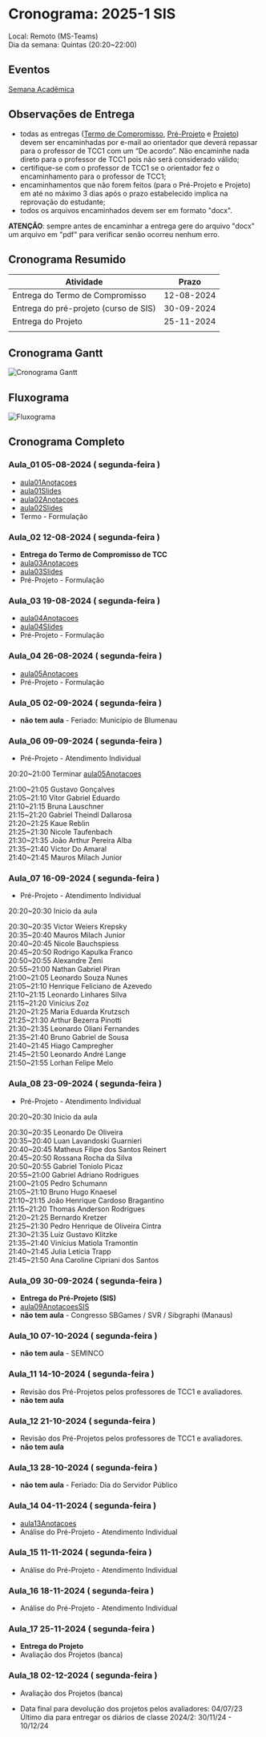 # Cronograma:  2025-1 SIS  
  
Local:  Remoto (MS-Teams)  
Dia da semana:  Quintas (20:20\~22:00)  
  
<!-- [ ] Aviso: Inicio das aulas <> -->  
  
## Eventos  
  
[Semana Acadêmica](https://github.com/dalton-reis/dalton-reis/blob/main/_._/semanaAcademica.md "Semana Acadêmica")  
<!-- [SEMINCO](https://github.com/dalton-reis/dalton-reis/blob/main/_._/seminco.md "SEMINCO")   -->
  
## Observações de Entrega  
  
- todas as entregas ([Termo de Compromisso](../Aulas/aula01Anotacoes.md#termo-de-compromisso "Termo de Compromisso"), [Pré-Projeto](../Aulas/aula02Anotacoes.md#modelos-projetos "Pré-Projeto") e [Projeto](../Aulas/aula02Anotacoes.md#modelos-projetos "Projeto")) devem ser encaminhadas por e-mail ao orientador que deverá repassar para o professor de TCC1 com um “De acordo”. Não encaminhe nada direto para o professor de TCC1 pois não será considerado válido;  
- certifique-se com o professor de TCC1 se o orientador fez o encaminhamento para o professor de TCC1;  
- encaminhamentos que não forem feitos (para o Pré-Projeto e Projeto) em até no máximo 3 dias após o prazo estabelecido implica na reprovação do estudante;  
- todos os arquivos encaminhados devem ser em formato "docx".  
  
**ATENÇÃO**: sempre antes de encaminhar a entrega gere do arquivo "docx" um arquivo em "pdf" para verificar senão ocorreu nenhum erro.  
  
## Cronograma Resumido  
  
| Atividade | Prazo |  
|--- | ---- |  
| Entrega do Termo de Compromisso |  12-08-2024  |  
| Entrega do pré-projeto (curso de SIS) |  30-09-2024  |  
| Entrega do Projeto |  25-11-2024  |  
|  |  
  
## Cronograma Gantt  
  
![Cronograma Gantt](../../svg/_SIS/Cronogramas/cronograma_SIS.svg "Cronograma Gantt")  
  
## Fluxograma  
  
![Fluxograma](cronogramaFluxograma.drawio.svg "fluxograma")  
  
## Cronograma Completo  
  
### Aula_01 05-08-2024  ( segunda-feira )  
  
<!-- \[AVISO] Termo atraso https://github.com/dalton-reis/disciplinaTCC1Privado/projects/1#card-67011391 -->  
- [aula01Anotacoes](../Aulas/aula01Anotacoes.md "aula01Anotacoes")  
- [aula01Slides](../Aulas/aula01Slides.pdf "aula01Slides")  
- [aula02Anotacoes](../Aulas/aula02Anotacoes.md "aula02Anotacoes")  
- [aula02Slides](../Aulas/aula02Slides.pdf "aula02Slides")  
- Termo - Formulação  
  
### Aula_02 12-08-2024  ( segunda-feira )  
  
- **Entrega do Termo de Compromisso de TCC**  
- [aula03Anotacoes](../Aulas/aula03Anotacoes.md "aula03Anotacoes")  
- [aula03Slides](../Aulas/aula03Slides.pdf "aula03Slides")  
- Pré-Projeto - Formulação  
  
### Aula_03 19-08-2024  ( segunda-feira )  
  
<!-- \[AVISO] Orientadores https://github.com/dalton-reis/disciplinaTCC1Privado/projects/1#card-67524750 -->  
- [aula04Anotacoes](../Aulas/aula04Anotacoes.md "aula04Anotacoes")  
- [aula04Slides](../Aulas/aula04Slides.pdf "aula04Slides")  
- Pré-Projeto - Formulação  
  
### Aula_04 26-08-2024  ( segunda-feira )  
  
<!-- \[AVISO] banca BCC -->  
- [aula05Anotacoes](../Aulas/aula05Anotacoes.md "aula05Anotacoes")  
- Pré-Projeto - Formulação  
  
### Aula_05 02-09-2024  ( segunda-feira )  
  
- **não tem aula**  - Feriado: Município de Blumenau  
  
### Aula_06 09-09-2024  ( segunda-feira )  
  
<!-- \[AVISO] Atendimento SIS: https://github.com/dalton-reis/disciplinaTCC1Privado/projects/1#card-85660899 -->  
- Pré-Projeto - Atendimento Individual  

20:20\~21:00 Terminar [aula05Anotacoes](../Aulas/aula05Anotacoes.md "")  
  
21:00\~21:05 Gustavo Gonçalves  
21:05\~21:10 Vítor Gabriel Eduardo  
21:10\~21:15 Bruna Lauschner  
21:15\~21:20 Gabriel Theindl Dallarosa  
21:20\~21:25 Kaue Reblin  
21:25\~21:30 Nicole Taufenbach  
21:30\~21:35 João Arthur Pereira Alba  
21:35\~21:40 Victor Do Amaral  
21:40\~21:45 Mauros Milach Junior  
  
### Aula_07 16-09-2024  ( segunda-feira )  
  
- Pré-Projeto - Atendimento Individual  

20:20\~20:30 Inicio da aula  

20:30\~20:35 Victor Weiers Krepsky  
20:35\~20:40 Mauros Milach Junior  
20:40\~20:45 Nicole Bauchspiess  
20:45\~20:50 Rodrigo Kapulka Franco  
20:50\~20:55 Alexandre Zeni  
20:55\~21:00 Nathan Gabriel Piran  
21:00\~21:05 Leonardo Souza Nunes  
21:05\~21:10 Henrique Feliciano de Azevedo  
21:10\~21:15 Leonardo Linhares Silva  
21:15\~21:20 Vinícius Zoz  
21:20\~21:25 Maria Eduarda Krutzsch  
21:25\~21:30 Arthur Bezerra Pinotti  
21:30\~21:35 Leonardo Oliani Fernandes  
21:35\~21:40 Bruno Gabriel de Sousa  
21:40\~21:45 Hiago Campregher  
21:45\~21:50 Leonardo André Lange  
21:50\~21:55 Lorhan Felipe Melo  
  
### Aula_08 23-09-2024  ( segunda-feira )  
  
- Pré-Projeto - Atendimento Individual  

20:20\~20:30 Inicio da aula  

20:30\~20:35 Leonardo De Oliveira  
20:35\~20:40 Luan Lavandoski Guarnieri  
20:40\~20:45 Matheus Filipe dos Santos Reinert  
20:45\~20:50 Rossana Rocha da Silva  
20:50\~20:55 Gabriel Toniolo Picaz  
20:55\~21:00 Gabriel Adriano Rodrigues  
21:00\~21:05 Pedro Schumann  
21:05\~21:10 Bruno Hugo Knaesel  
21:10\~21:15 João Henrique Cardoso Bragantino  
21:15\~21:20 Thomas Anderson Rodrigues  
21:20\~21:25 Bernardo Kretzer  
21:25\~21:30 Pedro Henrique de Oliveira Cintra  
21:30\~21:35 Luiz Gustavo Klitzke  
21:35\~21:40 Vinícius Matiola Tramontin  
21:40\~21:45 Julia Letícia Trapp  
21:45\~21:50 Ana Caroline Cipriani dos Santos  
  
### Aula_09 30-09-2024  ( segunda-feira )  
  
- **Entrega do Pré-Projeto (SIS)**  
- [aula09AnotacoesSIS](../Aulas/aula09AnotacoesSIS.md "aula09AnotacoesSIS")  
- **não tem aula**  - Congresso SBGames / SVR / Sibgraphi (Manaus)  
  
### Aula_10 07-10-2024  ( segunda-feira )  
  
- **não tem aula**  - SEMINCO  
  
### Aula_11 14-10-2024  ( segunda-feira )  
  
<!-- \[ ] Revisão dos Pré-Projetos: https://github.com/dalton-reis/disciplinaTCC1Privado/projects/1#card-86157761 -->  
- Revisão dos Pré-Projetos pelos professores de TCC1 e avaliadores.  
- **não tem aula**  
  
### Aula_12 21-10-2024  ( segunda-feira )  
  
- Revisão dos Pré-Projetos pelos professores de TCC1 e avaliadores.  
- **não tem aula**  
  
### Aula_13 28-10-2024  ( segunda-feira )  
  
- **não tem aula**  - Feriado: Dia do Servidor Público  
  
### Aula_14 04-11-2024  ( segunda-feira )  
  
- [aula13Anotacoes](../Aulas/aula13Anotacoes.md "aula13Anotacoes")  
- Análise do Pré-Projeto - Atendimento Individual  
  
### Aula_15 11-11-2024  ( segunda-feira )  
  
- Análise do Pré-Projeto - Atendimento Individual  
  
### Aula_16 18-11-2024  ( segunda-feira )  
  
- Análise do Pré-Projeto - Atendimento Individual  
  
### Aula_17 25-11-2024  ( segunda-feira )  
  
- **Entrega do Projeto**  
- Avaliação dos Projetos (banca)  
  
### Aula_18 02-12-2024  ( segunda-feira )  
  
- Avaliação dos Projetos (banca)  
  
<!-- [ ] Aviso: DION: fechar notas <> -->  
- Data final para devolução dos projetos pelos avaliadores:  04/07/23  
Último dia para entregar os diários de classe 2024/2: 30/11/24 - 10/12/24  
